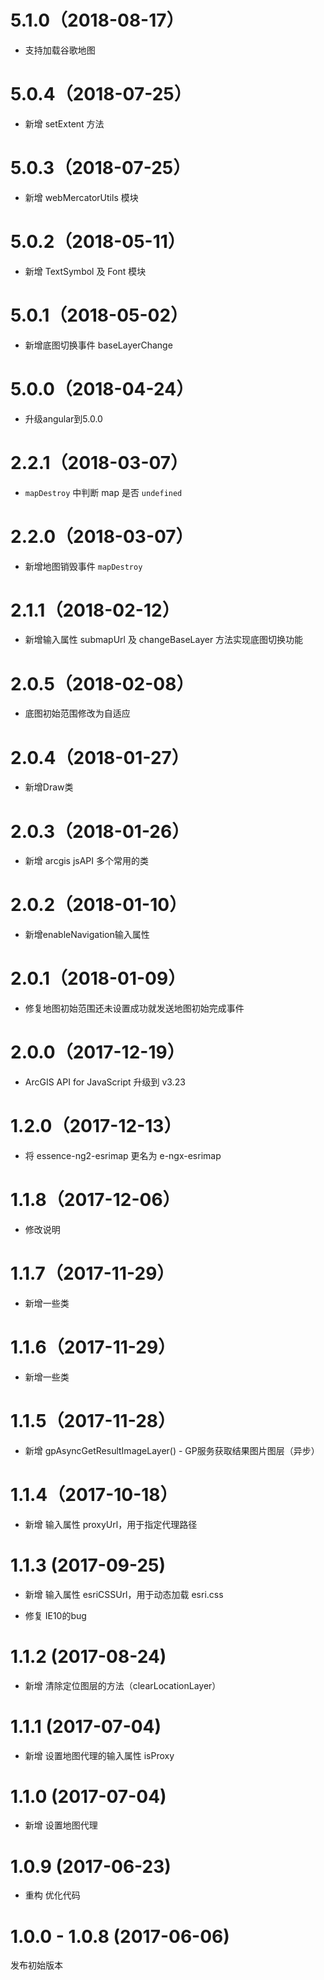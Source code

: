 # 5.1.0（2018-08-17）

- 支持加载谷歌地图

# 5.0.4（2018-07-25）

- 新增 setExtent 方法

# 5.0.3（2018-07-25）

- 新增 webMercatorUtils 模块

# 5.0.2（2018-05-11）

- 新增 TextSymbol 及 Font 模块

# 5.0.1（2018-05-02）

- 新增底图切换事件 baseLayerChange

# 5.0.0（2018-04-24）

- 升级angular到5.0.0

# 2.2.1（2018-03-07）

- `mapDestroy` 中判断 map 是否 `undefined`

# 2.2.0（2018-03-07）

- 新增地图销毁事件 `mapDestroy`

# 2.1.1（2018-02-12）

- 新增输入属性 submapUrl 及 changeBaseLayer 方法实现底图切换功能

# 2.0.5（2018-02-08）

- 底图初始范围修改为自适应

# 2.0.4（2018-01-27）

- 新增Draw类

# 2.0.3（2018-01-26）

- 新增 arcgis jsAPI 多个常用的类

# 2.0.2（2018-01-10）

- 新增enableNavigation输入属性

# 2.0.1（2018-01-09）

- 修复地图初始范围还未设置成功就发送地图初始完成事件

# 2.0.0（2017-12-19）

- ArcGIS API for JavaScript 升级到 v3.23

# 1.2.0（2017-12-13）

- 将 essence-ng2-esrimap 更名为 e-ngx-esrimap

# 1.1.8（2017-12-06）

- 修改说明

# 1.1.7（2017-11-29）

- 新增一些类

# 1.1.6（2017-11-29）

- 新增一些类

# 1.1.5（2017-11-28）

- 新增 gpAsyncGetResultImageLayer() - GP服务获取结果图片图层（异步）

# 1.1.4（2017-10-18）

- 新增 输入属性 proxyUrl，用于指定代理路径

# 1.1.3 (2017-09-25)

- 新增 输入属性 esriCSSUrl，用于动态加载 esri.css

- 修复 IE10的bug

# 1.1.2 (2017-08-24)

- 新增 清除定位图层的方法（clearLocationLayer）

# 1.1.1 (2017-07-04)

- 新增 设置地图代理的输入属性 isProxy

# 1.1.0 (2017-07-04)

- 新增 设置地图代理

# 1.0.9 (2017-06-23)

- 重构 优化代码

# 1.0.0 - 1.0.8 (2017-06-06)

发布初始版本
